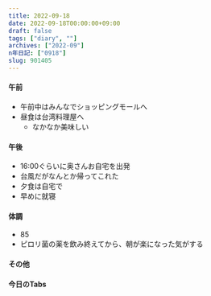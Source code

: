 ```yaml
---
title: 2022-09-18
date: 2022-09-18T00:00:00+09:00
draft: false
tags: ["diary", ""]
archives: ["2022-09"]
n年日記: ["0918"]
slug: 901405
---
```

#### 午前
- 午前中はみんなでショッピングモールへ
- 昼食は台湾料理屋へ
  - なかなか美味しい
#### 午後
- 16:00ぐらいに奥さんお自宅を出発
- 台風だがなんとか帰ってこれた
- 夕食は自宅で
- 早めに就寝
#### 体調
- 85
- ピロリ菌の薬を飲み終えてから、朝が楽になった気がする
#### その他
#### 今日のTabs